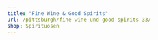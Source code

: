 ```yaml
---
title: "Fine Wine & Good Spirits"
url: /pittsburgh/fine-wine-und-good-spirits-33/
shop: Spirituosen
---
```

